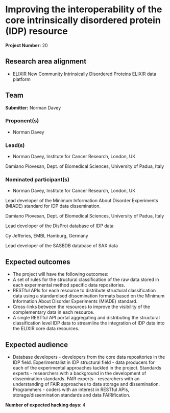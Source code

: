 # Improving the interoperability of the core intrinsically disordered protein (IDP) resource

**Project Number:** 20

## Research area alignment

- ELIXIR New Community Intrinsically Disordered Proteins
 ELIXIR data platform

## Team

**Submitter:** Norman Davey

### Proponent(s)

- Norman Davey

### Lead(s)

- Norman Davey, Institute for Cancer Research, London, UK

 Damiano Piovesan, Dept. of Biomedical Sciences, University of Padua, Italy


### Nominated participant(s)

- Norman Davey, Institute for Cancer Research, London, UK

 Lead developer of the Minimum Information About Disorder Experiments (MIADE) standard for IDP data dissemination.
 
 Damiano Piovesan, Dept. of Biomedical Sciences, University of Padua, Italy

 Lead developer of the DisProt database of IDP data
 
 Cy Jefferies, EMBL Hamburg, Germany
 
 Lead developer of the SASBDB database of SAX data

## Expected outcomes

- The project will have the following outcomes:
 - A set of rules for the structural classification of the raw data stored in each experimental method specific data repositories.
 - RESTful APIs for each resource to distribute structural classification data using a standardised dissemination formats based on the Minimum Information About Disorder Experiments (MIADE) standard. 
 - Cross-links between the resources to improve the visibility of the complementary data in each resource.
 - A single RESTful API portal aggregating and distributing the structural classification level IDP data to streamline the integration of IDP data into the ELIXIR core data resources.

## Expected audience

- Database developers - developers from the core data repositories in the IDP field.
 Experimentalist in IDP structural field - data producers for each of the experimental approaches tackled in the project.
 Standards experts - researchers with a background in the development of dissemination standards.
 FAIR experts - researchers with an understanding of FAIR approaches to data storage and dissemination.
 Programmers - coders with an interest in RESTful APIs, storage/dissemination standards and data FAIRification.

**Number of expected hacking days**: 4

